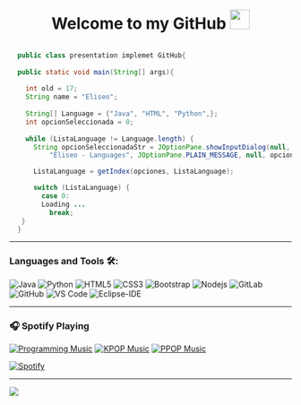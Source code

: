 <h1 align="center">Welcome to my GitHub <img src="https://media.giphy.com/media/hvRJCLFzcasrR4ia7z/giphy.gif" width="35"></h1>

```java

  public class presentation implemet GitHub{
  
  public static void main(String[] args){
  
    int old = 17;
    String name = "Eliseo";
    
    String[] Language = {"Java", "HTML", "Python",};
    int opcionSeleccionada = 0;
    
    while (ListaLanguage != Language.length) {
      String opcionSeleccionadaStr = JOptionPane.showInputDialog(null, "Programs studied:",
          "Eliseo - Languages", JOptionPane.PLAIN_MESSAGE, null, opciones, Language[0]).toString();

      ListaLanguage = getIndex(opciones, ListaLanguage);

      switch (ListaLanguage) {
        case 0:
        Loading ...
          break;
   }
  }
```

---


### Languages and Tools 🛠:

![Java](http://img.shields.io/badge/-Java-5B4638?style=flat-square&logo=java&logoColor=ffffff)
![Python](http://img.shields.io/badge/-Python-3776AB?style=flat-square&logo=python&logoColor=ffffff)
![HTML5](https://img.shields.io/badge/-HTML5-%23E44D27?style=flat-square&logo=html5&logoColor=ffffff)
![CSS3](https://img.shields.io/badge/-CSS3-%231572B6?style=flat-square&logo=css3)
![Bootstrap](https://img.shields.io/badge/-Bootstrap-563D7C?style=flat-square&logo=Bootstrap)
![Nodejs](https://img.shields.io/badge/-Nodejs-339933?style=flat-square&logo=Node.js&logoColor=ffffff)
![GitLab](https://img.shields.io/badge/-GitLab-FCA121?style=flat-square&logo=gitlab)
![GitHub](https://img.shields.io/badge/-GitHub-181717?style=flat-square&logo=github)
![VS Code](http://img.shields.io/badge/-VS%20Code-007ACC?style=flat-square&logo=visual-studio-code&logoColor=ffffff)
![Eclipse-IDE](http://img.shields.io/badge/-Eclipse-2C2255?style=flat-square&logo=eclipse&logoColor=ffffff)


---

### :headphones: Spotify Playing

[![Programming Music](https://img.shields.io/badge/Programming%20Music-%231DB954.svg?&style=for-the-badge&logo=spotify&logoColor=white)](https://open.spotify.com/playlist/1FWq5Cu05LmtSHgFEXRnZO?si=FozGJF9nRXq2wTv_JpN2wQ) [![KPOP Music](https://img.shields.io/badge/KPOP%20Music-%231DB954.svg?&style=for-the-badge&logo=spotify&logoColor=white)](https://open.spotify.com/playlist/2DFExFNWYOwQMZy6wUeCxX?si=s1Ndgj8hTg-r8zLlvRgv1Q) [![PPOP Music](https://img.shields.io/badge/PPOP%20Music-%231DB954.svg?&style=for-the-badge&logo=spotify&logoColor=white)](https://open.spotify.com/playlist/58bZKfJFpUl2CwWET1QJ3X?si=259YV8_VRS-IKHsFZMmPTQ)

[![Spotify](https://readme-spotify.warengonzaga.com/api/spotify)](https://open.spotify.com/user/vmt7lpqdatuelp2chw7ur2p2l)

---

<p align="left">
  <a src="https://discord.com/users/1010397865522237450">
    <img align="center" src="https://lanyard.cnrad.dev/api/1010397865522237450"/>
  </a> 
</p>
